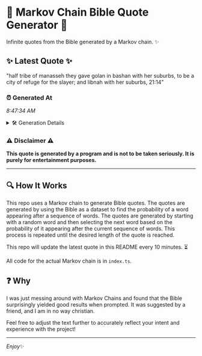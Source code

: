# 📖 Markov Chain Bible Quote Generator 📖

Infinite quotes from the Bible generated by a Markov chain. ✨

## ✨ Latest Quote ✨
"half tribe of manasseh they gave golan in bashan with her suburbs, to be a city of refuge for the slayer; and libnah with her suburbs, 21:14"

### ⏰ Generated At
*8:47:34 AM*

<details>
    <summary>🛠️ Generation Details</summary>
    <p>
        <strong>🌱 Seed:</strong> half<br>
        <strong>🔄 Iterations:</strong> 26<br>
        <strong>📜 Context History:</strong><br>[ half ]: tribe<br>[ half, tribe ]: of<br>[ half, tribe, of ]: manasseh<br>[ half, tribe, of, manasseh ]: they<br>[ half, tribe, of, manasseh, they ]: gave<br>[ half, tribe, of, manasseh, they, gave ]: golan<br>[ tribe, of, manasseh, they, gave, golan ]: in<br>[ of, manasseh, they, gave, golan, in ]: bashan<br>[ manasseh, they, gave, golan, in, bashan ]: with<br>[ they, gave, golan, in, bashan, with ]: her<br>[ gave, golan, in, bashan, with, her ]: suburbs,<br>[ golan, in, bashan, with, her, suburbs, ]: to<br>[ in, bashan, with, her, suburbs,, to ]: be<br>[ bashan, with, her, suburbs,, to, be ]: a<br>[ with, her, suburbs,, to, be, a ]: city<br>[ her, suburbs,, to, be, a, city ]: of<br>[ suburbs,, to, be, a, city, of ]: refuge<br>[ to, be, a, city, of, refuge ]: for<br>[ be, a, city, of, refuge, for ]: the<br>[ a, city, of, refuge, for, the ]: slayer;<br>[ city, of, refuge, for, the, slayer; ]: and<br>[ of, refuge, for, the, slayer;, and ]: libnah<br>[ refuge, for, the, slayer;, and, libnah ]: with<br>[ for, the, slayer;, and, libnah, with ]: her<br>[ the, slayer;, and, libnah, with, her ]: suburbs,<br>[ slayer;, and, libnah, with, her, suburbs, ]: 21:14<br>
    </p>
</details>

### ⚠️ Disclaimer ⚠️
**This quote is generated by a program and is not to be taken seriously. It is purely for entertainment purposes.**

---

## 🔍 How It Works

This repo uses a Markov chain to generate Bible quotes. The quotes are generated by using the Bible as a dataset to find the probability of a word appearing after a sequence of words. The quotes are generated by starting with a random word and then selecting the next word based on the probability of it appearing after the current sequence of words. This process is repeated until the desired length of the quote is reached.

This repo will update the latest quote in this README every 10 minutes. ⏳

All code for the actual Markov chain is in `index.ts`.

## ❓ Why

I was just messing around with Markov Chains and found that the Bible surprisingly yielded good results when prompted. 
It was suggested by a friend, and I am in no way christian.

Feel free to adjust the text further to accurately reflect your intent and experience with the project!

---

*Enjoy*✨
